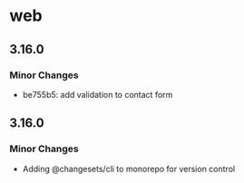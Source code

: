 # web

## 3.16.0

### Minor Changes

- be755b5: add validation to contact form

## 3.16.0

### Minor Changes

- Adding @changesets/cli to monorepo for version control
